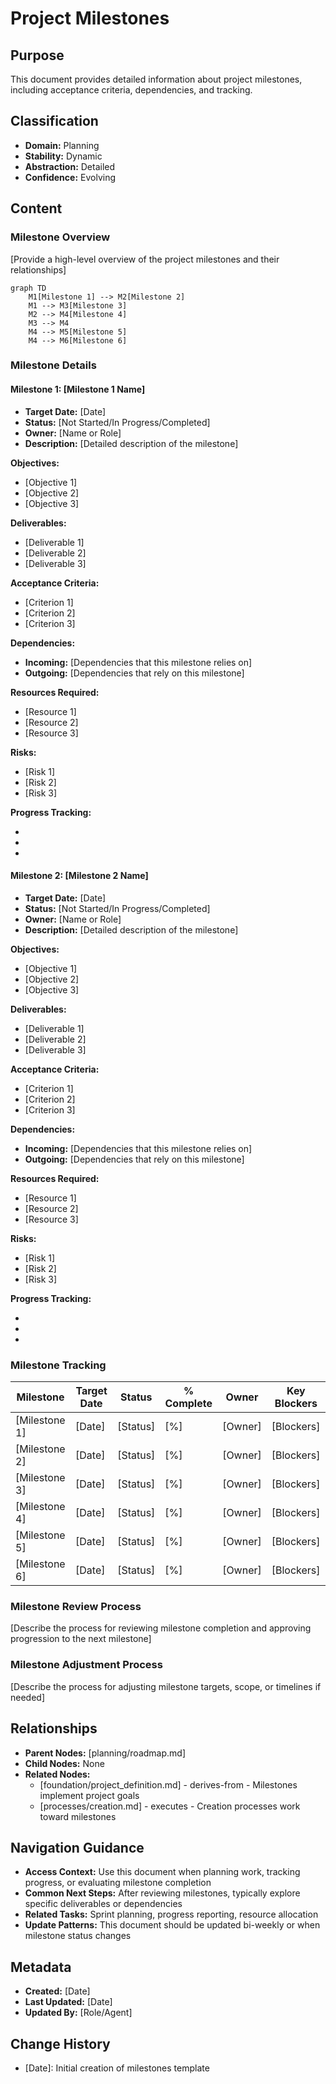 # Project Milestones

## Purpose
This document provides detailed information about project milestones, including acceptance criteria, dependencies, and tracking.

## Classification
- **Domain:** Planning
- **Stability:** Dynamic
- **Abstraction:** Detailed
- **Confidence:** Evolving

## Content

### Milestone Overview

[Provide a high-level overview of the project milestones and their relationships]

```mermaid
graph TD
    M1[Milestone 1] --> M2[Milestone 2]
    M1 --> M3[Milestone 3]
    M2 --> M4[Milestone 4]
    M3 --> M4
    M4 --> M5[Milestone 5]
    M4 --> M6[Milestone 6]
```

### Milestone Details

#### Milestone 1: [Milestone 1 Name]

- **Target Date:** [Date]
- **Status:** [Not Started/In Progress/Completed]
- **Owner:** [Name or Role]
- **Description:** [Detailed description of the milestone]

**Objectives:**
- [Objective 1]
- [Objective 2]
- [Objective 3]

**Deliverables:**
- [Deliverable 1]
- [Deliverable 2]
- [Deliverable 3]

**Acceptance Criteria:**
- [Criterion 1]
- [Criterion 2]
- [Criterion 3]

**Dependencies:**
- **Incoming:** [Dependencies that this milestone relies on]
- **Outgoing:** [Dependencies that rely on this milestone]

**Resources Required:**
- [Resource 1]
- [Resource 2]
- [Resource 3]

**Risks:**
- [Risk 1]
- [Risk 2]
- [Risk 3]

**Progress Tracking:**
- [Key metric 1]: [Status]
- [Key metric 2]: [Status]
- [Key metric 3]: [Status]

#### Milestone 2: [Milestone 2 Name]

- **Target Date:** [Date]
- **Status:** [Not Started/In Progress/Completed]
- **Owner:** [Name or Role]
- **Description:** [Detailed description of the milestone]

**Objectives:**
- [Objective 1]
- [Objective 2]
- [Objective 3]

**Deliverables:**
- [Deliverable 1]
- [Deliverable 2]
- [Deliverable 3]

**Acceptance Criteria:**
- [Criterion 1]
- [Criterion 2]
- [Criterion 3]

**Dependencies:**
- **Incoming:** [Dependencies that this milestone relies on]
- **Outgoing:** [Dependencies that rely on this milestone]

**Resources Required:**
- [Resource 1]
- [Resource 2]
- [Resource 3]

**Risks:**
- [Risk 1]
- [Risk 2]
- [Risk 3]

**Progress Tracking:**
- [Key metric 1]: [Status]
- [Key metric 2]: [Status]
- [Key metric 3]: [Status]

### Milestone Tracking

| Milestone | Target Date | Status | % Complete | Owner | Key Blockers |
|-----------|------------|--------|------------|-------|--------------|
| [Milestone 1] | [Date] | [Status] | [%] | [Owner] | [Blockers] |
| [Milestone 2] | [Date] | [Status] | [%] | [Owner] | [Blockers] |
| [Milestone 3] | [Date] | [Status] | [%] | [Owner] | [Blockers] |
| [Milestone 4] | [Date] | [Status] | [%] | [Owner] | [Blockers] |
| [Milestone 5] | [Date] | [Status] | [%] | [Owner] | [Blockers] |
| [Milestone 6] | [Date] | [Status] | [%] | [Owner] | [Blockers] |

### Milestone Review Process

[Describe the process for reviewing milestone completion and approving progression to the next milestone]

### Milestone Adjustment Process

[Describe the process for adjusting milestone targets, scope, or timelines if needed]

## Relationships
- **Parent Nodes:** [planning/roadmap.md]
- **Child Nodes:** None
- **Related Nodes:** 
  - [foundation/project_definition.md] - derives-from - Milestones implement project goals
  - [processes/creation.md] - executes - Creation processes work toward milestones

## Navigation Guidance
- **Access Context:** Use this document when planning work, tracking progress, or evaluating milestone completion
- **Common Next Steps:** After reviewing milestones, typically explore specific deliverables or dependencies
- **Related Tasks:** Sprint planning, progress reporting, resource allocation
- **Update Patterns:** This document should be updated bi-weekly or when milestone status changes

## Metadata
- **Created:** [Date]
- **Last Updated:** [Date]
- **Updated By:** [Role/Agent]

## Change History
- [Date]: Initial creation of milestones template
